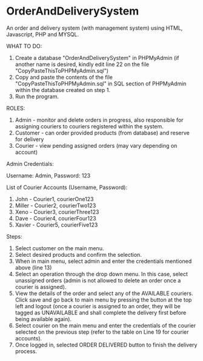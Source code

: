 # OrderAndDeliverySystem
An order and delivery system (with management system) using HTML, Javascript, PHP and MYSQL.

WHAT TO DO:
1. Create a database "OrderAndDeliverySystem" in PHPMyAdmin (if another name is desired, kindly edit line 22 on the file "CopyPasteThisToPHPMyAdmin.sql")
2. Copy and paste the contents of the file "CopyPasteThisToPHPMyAdmin.sql" in SQL section of PHPMyAdmin within the database created on step 1.
3. Run the program.

ROLES:
1. Admin - monitor and delete orders in progress, also responsible for assigning couriers to couriers registered within the system.
2. Customer - can order provided products (from database) and reserve for delivery
3. Courier - view pending assigned orders (may vary depending on account)

Admin Credentials: 

Username: Admin, Password: 123

List of Courier Accounts (Username, Password):
1. John - Courier1, courierOne123
2. Miller - Courier2, courierTwo123
3. Xeno - Courier3, courierThree123
4. Dave - Courier4, courierFour123
5. Xavier - Courier5, courierFive123

Steps:
1. Select customer on the main menu.
2. Select desired products and confirm the selection.
3. When in main menu, select admin and enter the credentials mentioned above (line 13)
4. Select an operation through the drop down menu. In this case, select unassigned orders (admin 
   is not allowed to delete an order once a courier is assigned).
5. View the details of the order and select any of the AVAILABLE couriers. Click save and go back 
   to main menu by pressing the button at the top left and logout (once a courier is assigned to an order, 
   they will be tagged as UNAVAILABLE and shall complete the delivery first before being available again).
6. Select courier on the main menu and enter the credentials of the courier selected on the 
   previous step (refer to the table on Line 19 for courier accounts).
7. Once logged in, selected ORDER DELIVERED button to finish the delivery process.
